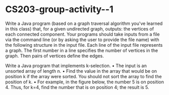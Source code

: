 # CS203-group-activity--1

Write a Java program (based on a graph traversal algorithm you've learned in this class) that, for a given undirected graph, outputs: the vertices of each connected component. Your programs should take inputs from a file via the command line (or by asking the user to provide the file name) with the following structure in the input file. Each line of the input file represents a graph. The first number in a line specifies the number of vertices in the graph. Then pairs of vertices define the edges. 


Write a Java program that implements k-selection. • The input is an unsorted array of length n. • Find the value in the array that would be on position k if the array were sorted. You should not sort the array to find the position of k. • For example, in the figure below, the number 5 is on position 4. Thus, for k=4, find the number that is on position 4; the result is 5. 

